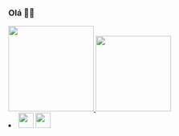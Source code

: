 ### Olá 🙋‍♀️ 

<div>
  <a href="[https://github.com/BiancaF16](https://github.com/BiancaF16)"> 
  <img height="170em" src="https://github-readme-stats.vercel.app/api?username=BiancaF16&show_icons=true&theme=buefy&include_all_commits=true&count_private=true"/>
  <img height="150em" src="https://github-readme-stats.vercel.app/api/top-langs/?username=BiancaF16&layout=compact&langs_count=16&theme=buefy"/>
</div>

<div>
<li> <a href="https://www.instagram.com/biflorenciolz/"> <img height="30em" src="https://img.shields.io/badge/Instagram-E4405F?style=for-the-badge&logo=instagram&logoColor=white"/></a>
<a href="bibi.florencio24@gmail.com"> <img height="30em" src="https://img.shields.io/badge/Gmail-D14836?style=for-the-badge&logo=gmail&logoColor=white"/></a> </li>
</div>
